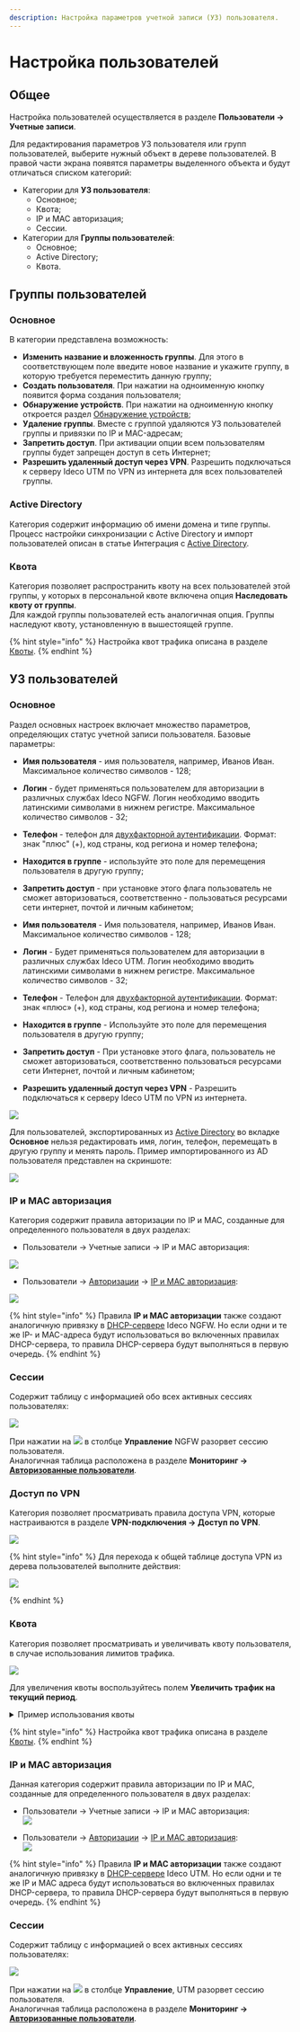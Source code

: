 ```yaml
---
description: Настройка параметров учетной записи (УЗ) пользователя.
---
```


# Настройка пользователей

## Общее

Настройка пользователей осуществляется в разделе **Пользователи -> Учетные записи**. 

Для редактирования параметров УЗ пользователя или групп пользователей, выберите нужный объект в дереве пользователей. В правой части экрана появятся параметры выделенного объекта и будут отличаться списком категорий: 
* Категории для **УЗ пользователя**: 
  * Основное;
  * Квота;
  * IP и MAC авторизация;
  * Сессии. 
* Категории для **Группы пользователей**:
  * Основное;
  * Active Directory;
  * Квота.

## Группы пользователей

### Основное

В категории представлена возможность:
* **Изменить название и вложенность группы**. Для этого в соответствующем поле введите новое название и укажите группу, в которую требуется переместить данную группу;
* **Создать пользователя**. При нажатии на одноименную кнопку появится форма создания пользователя;
* **Обнаружение устройств**. При нажатии на одноименную кнопку откроется раздел [Обнаружение устройств](../device-discovery.md);
* **Удаление группы**. Вместе с группой удаляются УЗ пользователей группы и привязки по IP и MAC-адресам;
* **Запретить доступ**. При активации опции всем пользователям группы будет запрещен доступ в сеть Интернет;
* **Разрешить удаленный доступ через VPN**. Разрешить подключаться к серверу Ideco UTM по VPN из интернета для всех пользователей группы.
### Active Directory

Категория содержит информацию об имени домена и типе группы. Процесс настройки синхронизации с Active Directory и импорт пользователей описан в статье Интеграция с [Active Directory](../active-directory/README.md).

### Квота

Категория позволяет распространить квоту на всех пользователей этой группы, у которых в персональной квоте включена опция **Наследовать квоту от группы**. \
Для каждой группы пользователей есть аналогичная опция. Группы наследуют квоту, установленную в вышестоящей группе. 

{% hint style="info" %}
Настройка квот трафика описана в разделе [Квоты](../../access-rules/quotas.md#nastroika-polzovatelya-i-gruppy).
{% endhint %}

## УЗ пользователей

### Основное

Раздел основных настроек включает множество параметров, определяющих статус учетной записи пользователя. Базовые параметры:

* **Имя пользователя** - имя пользователя, например, Иванов Иван. Максимальное количество символов - 128;
* **Логин** - будет применяться пользователем для авторизации в различных службах Ideco NGFW. Логин необходимо вводить латинскими символами в нижнем регистре. Максимальное количество символов - 32;
* **Телефон** - телефон для [двухфакторной аутентификации](../two-factor-authentication.md). Формат: знак "плюс" (+), код страны, код региона и номер телефона;
* **Находится в группе** - используйте это поле для перемещения пользователя в другую группу;
* **Запретить доступ** - при установке этого флага пользователь не сможет авторизоваться, соответственно - пользоваться ресурсами сети интернет, почтой и личным кабинетом;

* **Имя пользователя** - Имя пользователя, например, Иванов Иван. Максимальное количество символов - 128;
* **Логин** - Будет применяться пользователем для авторизации в различных службах Ideco UTM. Логин необходимо вводить латинскими символами в нижнем регистре. Максимальное количество символов - 32;
* **Телефон** - Телефон для [двухфакторной аутентификации](../two-factor-authentication.md). Формат: знак «плюс» (+), код страны, код региона и номер телефона;
* **Находится в группе** - Используйте это поле для перемещения пользователя в другую группу;
* **Запретить доступ** - При установке этого флага, пользователь не сможет авторизоваться, соответственно пользоваться ресурсами сети Интернет, почтой и личным кабинетом;
* **Разрешить удаленный доступ через VPN** - Разрешить подключаться к серверу Ideco UTM по VPN из интернета.
  
![](/.gitbook/assets/customization-of-users.png)

Для пользователей, экспортированных из [Active Directory](../active-directory/README.md) во вкладке **Основное** нельзя редактировать имя, логин, телефон, перемещать в другую группу и менять пароль. Пример импортированного из AD пользователя представлен на скриншоте: 

![](/.gitbook/assets/customization-of-users1.png)

### IP и MAC авторизация

Категория содержит правила авторизации по IP и MAC, созданные для определенного пользователя в двух разделах:

* Пользователи -> Учетные записи -> IP и MAC авторизация:

![](/.gitbook/assets/customization-of-users3.png)

* Пользователи -> [Авторизации](/settings/users/authorization/README.md) -> [IP и MAC авторизация](/settings/users/authorization/ip-and-mac-authorization/README.md):

![](/.gitbook/assets/customization-of-users4.png)

{% hint style="info" %}
Правила **IP и MAC авторизации** также создают аналогичную привязку в [DHCP-сервере](../../services/dhcp.md) Ideco NGFW. Но если одни и те же IP- и MAC-адреса будут использоваться во включенных правилах DHCP-сервера, то правила DHCP-сервера будут выполняться в первую очередь.
{% endhint %}

### Сессии

Содержит таблицу с информацией обо всех активных сессиях пользователях:

![](/.gitbook/assets/customization-of-users5.png)

При нажатии на ![](/.gitbook/assets/icon-cross.png) в столбце **Управление** NGFW разорвет сессию пользователя.\
Аналогичная таблица расположена в разделе **Мониторинг ->** [**Авторизованные пользователи**](/settings/monitor/authorized-users.md).

### Доступ по VPN

Категория позволяет просматривать правила доступа VPN, которые настраиваются в разделе **VPN-подключения -> Доступ по VPN**.

![](/.gitbook/assets/customization-of-users7.png)

{% hint style="info" %}
Для перехода к общей таблице доступа VPN из дерева пользователей выполните действия:

![](/.gitbook/assets/customization-of-users8.gif)

{% endhint %}

### Квота

Категория позволяет просматривать и увеличивать квоту пользователя, в случае использования лимитов трафика. 

![](/.gitbook/assets/customization-of-users2.png)

Для увеличения квоты воспользуйтесь полем **Увеличить трафик на текущий период**.

<details>

<summary>Пример использования квоты</summary>

Пользователю назначена квота на 1000 МБ на неделю (с понедельника по воскресенье). К четвергу количество трафика превысило значение, заданное квотой. Требуется единоразово предоставить пользователю дополнительный трафик. \
Для этого введите требуемое значение в поле **Увеличить трафик на текущий период** и нажмите **Увеличить**. В строке **Остаток** будет отражен весь доступный трафик, с учетом добавленного.

</details>

{% hint style="info" %}
Настройка квот трафика описана в разделе [Квоты](../../access-rules/quotas.md#nastroika-polzovatelya-i-gruppy).
{% endhint %}

### IP и MAC авторизация

Данная категория содержит правила авторизации по IP и MAC, созданные для определенного пользователя в двух разделах:

* Пользователи -> Учетные записи -> IP и MAC авторизация: \
  ![](/.gitbook/assets/customization-of-users3.png)

* Пользователи -> [Авторизации](../authorization/README.md) -> [IP и MAC авторизация](../authorization/ip-and-mac-authorization/README.md): \
  ![](/.gitbook/assets/customization-of-users4.png)
 

{% hint style="info" %}
Правила **IP и MAC авторизации** также создают аналогичную привязку в [DHCP-сервере](../../services/dhcp.md) Ideco UTM. Но если одни и те же IP и MAC адреса будут использоваться во включенных правилах DHCP-сервера, то правила DHCP-сервера будут выполняться в первую очередь.
{% endhint %}

### Сессии

Содержит таблицу с информацией о всех активных сессиях пользователях:

![](/.gitbook/assets/customization-of-users5.png)

При нажатии на ![](/.gitbook/assets/icon-cross.png) в столбце **Управление**, UTM разорвет сессию пользователя. \
Аналогичная таблица расположена в разделе **Мониторинг -> [Авторизованные пользователи](/settings/monitor/authorized-users.md)**. 

